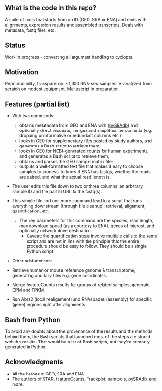 ## What is the code in this repo?

A suite of tools that starts from an ID (GEO, SRA or ENA) and ends with alignments, expression results and assembled transcripts. Deals with metadata, fastq files, etc.

## Status

Work in progress - converting all argument handling to cyclopts.

## Motivation

Reproducibility, transparency. ~1,300 RNA-seq samples re-analyzed from scratch on modest equipment. Manuscript in preparation.

## Features (partial list)

- With two commands:
  - obtains metatadata from GEO and ENA with ([pySRAdb](https://github.com/saketkc/pysradb)) and optionally direct requests, merges and simplifies the contents (e.g. dropping uninformative or redundant columns etc.)
  - looks in GEO for supplementary files posted by study authors, and generates a Bash script to retrieve them;
  - looks in GEO for NCBI-generated counts for human experiments, and generates a Bash script to retrieve them;
  - obtains and parses the GEO sample matrix file;
  - outputs a well-formatted text file that makes it easy to choose samples to process, to know if ENA has fastqs, whether the reads are paired, and what the actual read length is.

- The user edits this file down to two or three columns: an arbitrary sample ID and the partial URL to the fastq(s).

- This simple file and one more command lead to a script that runs everything downstream (through file cleanup): retrieval, alignment, quantification, etc.
    - The key parameters for this command are the species, read length, max download speed (as a courtesy to ENA), genes of interest, and optionally network drive destination.
      - Caveat: the quantification steps involve multiple calls to the same script and are not in line with the principle that the entire procedure should be easy to follow. They should be a single Python script.

- Other subfunctions:

- Retrieve human or mouse reference genome & transcriptome, generating ancillary files e.g. gene coordinates.
- Merge featureCounts results for  groups of related samples, generate CPM and FPKM.
- Run Abra2 (local realignment) and RNAspades (assembly) for specific (gene) regions right after alignments.


## Bash from Python

To avoid any doubts about the provenance of the results and the methods behind them, the Bash scripts that launched most of the steps are stored with the results. That would be a lot of Bash scripts, but they're primarily generated in Python.

## Acknowledgments

- All the heroes at GEO, SRA and ENA.
- The authors of STAR, featureCounts, Trackplot, samtools, pySRAdb, and more.